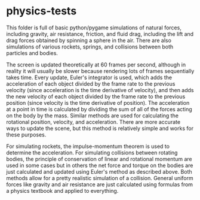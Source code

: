 # physics-tests

This folder is full of basic python/pygame simulations of natural forces, including gravity, air resistance, friction, and fluid drag, including the lift and drag forces obtained by spinning a sphere in the air.  There are also simulations of various rockets, springs, and collisions between both particles and bodies.

The screen is updated theoretically at 60 frames per second, although in reality it will usually be slower because rendering lots of frames sequentially takes time.  Every update, Euler's integrator is used, which adds the acceleration of each object divided by the frame rate to the previous velocity (since acceleration is the time derivative of velocity), and then adds the new velocity of each object divided by the frame rate to the previous position (since velocity is the time derivative of position).  The acceleration at a point in time is calculated by dividing the sum of all of the forces acting on the body by the mass.  Similar methods are used for calculating the rotational position, velocity, and acceleration.  There are more accurate ways to update the scene, but this method is relatively simple and works for these purposes.

For simulating rockets, the impulse-momentum theorem is used to determine the acceleration.  For simulating collisions between rotating bodies, the principle of conservation of linear and rotational momentum are used in some cases but in others the net force and torque on the bodies are just calculated and updated using Euler's method as described above.  Both methods allow for a pretty realistic simulation of a collision.  General uniform forces like gravity and air resistance are just calculated using formulas from a physics textbook and applied to everything.
